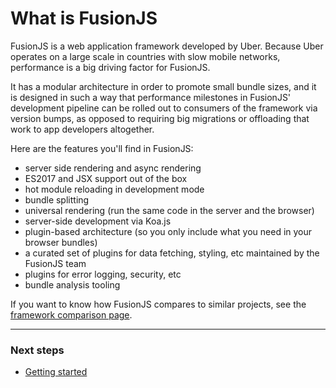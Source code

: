 # What is FusionJS

FusionJS is a web application framework developed by Uber. Because Uber operates on a large scale in countries with slow mobile networks, performance is a big driving factor for FusionJS.

It has a modular architecture in order to promote small bundle sizes, and it is designed in such a way that performance milestones in FusionJS' development pipeline can be rolled out to consumers of the framework via version bumps, as opposed to requiring big migrations or offloading that work to app developers altogether.

Here are the features you'll find in FusionJS:

- server side rendering and async rendering
- ES2017 and JSX support out of the box
- hot module reloading in development mode
- bundle splitting
- universal rendering (run the same code in the server and the browser)
- server-side development via Koa.js
- plugin-based architecture (so you only include what you need in your browser bundles)
- a curated set of plugins for data fetching, styling, etc maintained by the FusionJS team
- plugins for error logging, security, etc
- bundle analysis tooling

If you want to know how FusionJS compares to similar projects, see the [framework comparison page](./framework-comparison.md).

---

### Next steps

- [Getting started](./getting-started.md)
